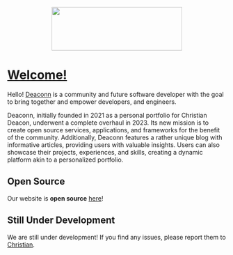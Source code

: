 <p align="center">
    <img width="300" height="100" src="https://deaconn.net/images/header_banner.png">
</p>

# [Welcome!](https://deaconn.net/)
Hello! [Deaconn](https://deaconn.net/) is a community and future software developer with the goal to bring together and empower developers, and engineers.

Deaconn, initially founded in 2021 as a personal portfolio for Christian Deacon, underwent a complete overhaul in 2023. Its new mission is to create open source services, applications, and frameworks for the benefit of the community. Additionally, Deaconn features a rather unique blog with informative articles, providing users with valuable insights. Users can also showcase their projects, experiences, and skills, creating a dynamic platform akin to a personalized portfolio.

## Open Source
Our website is **open source** [here](https://github.com/deaconn-net/deaconn)!

## Still Under Development
We are still under development! If you find any issues, please report them to [Christian](https://github.com/gamemann).
